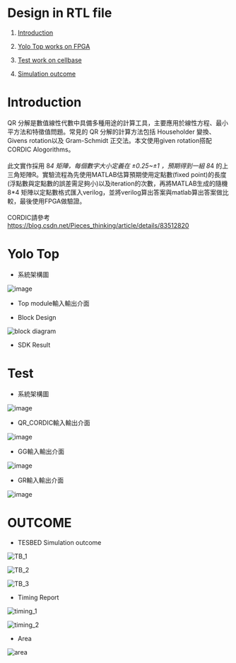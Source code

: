 # Design in RTL file
1. [Introduction](#Introduction)

2. [Yolo Top works on FPGA](#Yolo-Top)

3. [Test work on cellbase](#Test)

4. [Simulation outcome](#OUTCOME)

# Introduction
QR 分解是數值線性代數中具備多種用途的計算工具，主要應用於線性方程、最小平方法和特徵值問題。常見的 QR 分解的計算方法包括 Householder 變換、Givens rotation以及 Gram-Schmidt 正交法。本文使用given rotation搭配CORDIC Alogorithms。
<br/>
<br/>
此文實作採用 8*4 矩陣，每個數字大小定義在 ±0.25~±1 ，預期得到一組 8*4 的上三角矩陣R。實驗流程為先使用MATLAB估算預期使用定點數(fixed point)的長度(浮點數與定點數的誤差需足夠小)以及iteration的次數，再將MATLAB生成的隨機 8*4 矩陣以定點數格式匯入verilog，並將verilog算出答案與matlab算出答案做比較，最後使用FPGA做驗證。
<br/>
<br/>
CORDIC請參考 https://blog.csdn.net/Pieces_thinking/article/details/83512820

# Yolo Top

- 系統架構圖

![image](https://user-images.githubusercontent.com/97605863/203002404-6f9a46bf-ec7d-46d7-9278-560228de8797.png)

- Top module輸入輸出介面

- Block Design

![block diagram](https://user-images.githubusercontent.com/97605863/203002318-5a55a1a1-4547-4a3c-8c74-57fa3d79c694.png)

- SDK Result

# Test

- 系統架構圖

![image](https://user-images.githubusercontent.com/97605863/202998033-fd78c170-3ba8-49e4-8a14-2e1fd9ac8acf.png)

- QR_CORDIC輸入輸出介面

![image](https://user-images.githubusercontent.com/97605863/202998493-d49406dd-ebb4-478b-bdf6-68d5cbc55f0e.png)

- GG輸入輸出介面

![image](https://user-images.githubusercontent.com/97605863/202998558-9fd3c953-89b2-47f3-a619-225506bb0475.png)

- GR輸入輸出介面

![image](https://user-images.githubusercontent.com/97605863/202998649-0052eb1f-a649-4654-bbd5-95946cf3bd71.png)

# OUTCOME

- TESBED Simulation outcome

![TB_1](https://user-images.githubusercontent.com/97605863/202999296-115a79e7-dfbe-4f2e-9d79-21bca3ce2f8f.png)

![TB_2](https://user-images.githubusercontent.com/97605863/202999330-3444e699-a78d-4273-9a20-3687abd16421.png)

![TB_3](https://user-images.githubusercontent.com/97605863/203001987-94437228-0246-4b28-928e-02c5bea20b6b.png)

- Timing Report

![timing_1](https://user-images.githubusercontent.com/97605863/202999517-63f1e51a-c865-4728-9c8e-c2ab6d4a2777.png)

![timing_2](https://user-images.githubusercontent.com/97605863/202999543-3af719b7-35f5-44eb-805b-75ccbaa7aa19.png)

- Area

![area](https://user-images.githubusercontent.com/97605863/202999610-06c480d1-27ba-4b91-b5e2-dd8fd6f65399.png)



